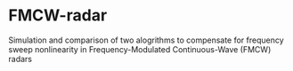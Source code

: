 # FMCW-radar
Simulation and comparison of two alogrithms to compensate for frequency sweep nonlinearity in Frequency-Modulated Continuous-Wave (FMCW) radars
